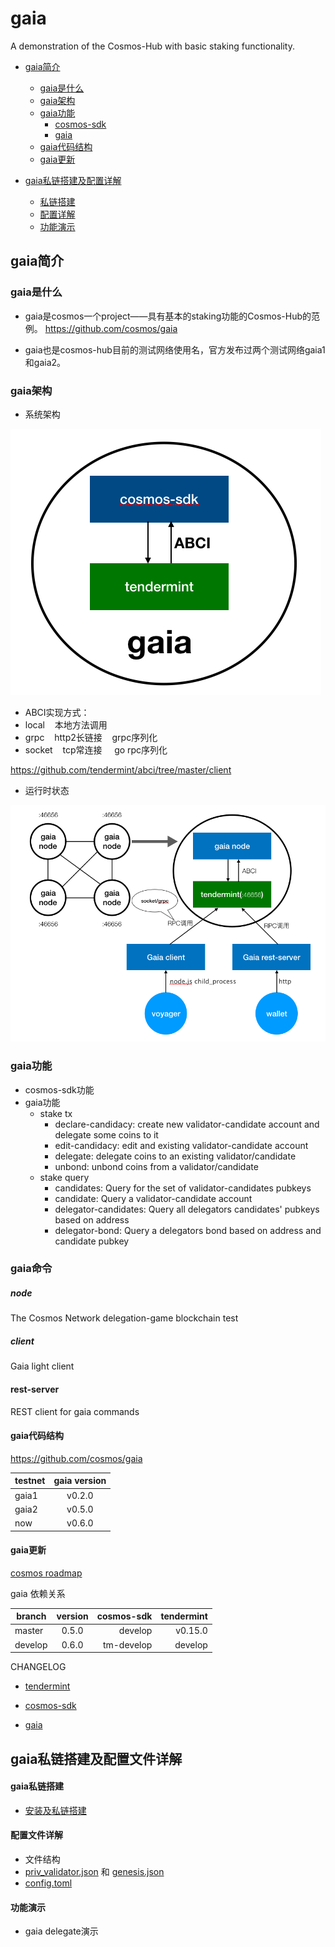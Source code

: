# gaia
A demonstration of the Cosmos-Hub with basic staking functionality.

+ [gaia简介](#gaia简介)
  + [gaia是什么](#gaia是什么)
  + [gaia架构](#gaia架构)
  + [gaia功能](#gaia功能)
    + [cosmos-sdk](#cosmos-sdk功能)
    + [gaia](#gaia功能)
  + [gaia代码结构](#gaia代码结构)
  + [gaia更新](#gaia更新)

+ [gaia私链搭建及配置详解](#gaia私链搭建及配置文件详解)
  + [私链搭建](#gaia私链搭建)
  + [配置详解](#配置文件详解)
  + [功能演示](#功能演示)


## gaia简介

### gaia是什么
  + gaia是cosmos一个project——具有基本的staking功能的Cosmos-Hub的范例。    https://github.com/cosmos/gaia

  + gaia也是cosmos-hub目前的测试网络使用名，官方发布过两个测试网络gaia1和gaia2。

### gaia架构
  + 系统架构

  ![img](./source/gaia架构.png)

  + ABCI实现方式：
   + local&nbsp;&nbsp;&nbsp;&nbsp;本地方法调用
   + grpc&nbsp;&nbsp;&nbsp;&nbsp;http2长链接&nbsp;&nbsp;&nbsp;&nbsp;grpc序列化
   + socket&nbsp;&nbsp;&nbsp;&nbsp;tcp常连接 &nbsp;&nbsp;&nbsp;&nbsp;go rpc序列化

   https://github.com/tendermint/abci/tree/master/client

  + 运行时状态

  ![img](./source/运行时状态.png)

### gaia功能
  + cosmos-sdk功能
  + gaia功能
    + stake tx
      + declare-candidacy: create new validator-candidate account and delegate some coins to it
      + edit-candidacy: edit and existing validator-candidate account
      + delegate: delegate coins to an existing validator/candidate
      + unbond: unbond coins from a validator/candidate
    + stake query
      + candidates: Query for the set of validator-candidates pubkeys
      + candidate: Query a validator-candidate account
      + delegator-candidates: Query all delegators candidates' pubkeys based on address
      + delegator-bond: Query a delegators bond based on address and candidate pubkey


### gaia命令

##### node
The Cosmos Network delegation-game blockchain test

##### client
Gaia light client

#### rest-server
REST client for gaia commands

#### gaia代码结构

https://github.com/cosmos/gaia

| testnet | gaia version |
| -----   |:-----------: |
| gaia1   | v0.2.0       |
| gaia2   | v0.5.0       |
| now     | v0.6.0       |

#### gaia更新

[cosmos roadmap](https://cosmos.network/roadmap)

gaia 依赖关系

| branch  | version | cosmos-sdk | tendermint |  
| ------- |:-------:| -----:     | -----:     |          
| master  | 0.5.0   | develop    | v0.15.0    |
| develop | 0.6.0   | tm-develop | develop    |


CHANGELOG
+ [tendermint](https://github.com/tendermint/tendermint/blob/master/CHANGELOG.md#0160-february-20th-2017)

+ [cosmos-sdk](https://github.com/cosmos/cosmos-sdk/blob/master/CHANGELOG.md)

+ [gaia](https://github.com/cosmos/gaia/blob/master/CHANGELOG.md)

## gaia私链搭建及配置文件详解

#### gaia私链搭建
  + [安装及私链搭建](Local-Test)


#### 配置文件详解
  + 文件结构
  + [priv_validator.json](config/priv_validator.json) 和 [genesis.json](config/genesis.json)
  + [config.toml](config/config.toml)

#### 功能演示
  + gaia delegate演示

